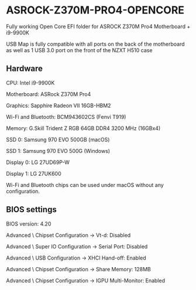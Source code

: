 # ASROCK-Z370M-PRO4-OPENCORE

Fully working Open Core EFI folder for ASROCK Z370M Pro4 Motherboard + i9-9900K

USB Map is fully compatible with all ports on the back of the motherboard as well as 1 USB 3.0 port on the front of the NZXT H510 case

## Hardware

CPU: Intel i9-9900K

Motherboard: ASRock Z370M Pro4

Graphics: Sapphire Radeon VII 16GB-HBM2

Wi-Fi and Bluetooth: BCM943602CS (Fenvi T919)

Memory: G.Skill Trident Z RGB 64GB DDR4 3200 MHz (16GBx4)

SSD 0: Samsung 970 EVO 500GB (macOS)

SSD 1: Samsung 970 EVO 500G (Windows)

Display 0: LG 27UD69P-W

Display 1: LG 27UK600

Wi-Fi and Bluetooth chips can be used under macOS without any configuration.

## BIOS settings

BIOS version: 4.20

Advanced \ Chipset Configuration → Vt-d: Disabled

Advanced \ Super IO Configuration → Serial Port: Disabled

Advanced \ USB Configuration → XHCI Hand-off: Enabled

Advanced \ Chipset Configuration → Share Memory: 128MB

Advanced \ Chipset Configuration → IGPU Multi-Monitor: Enabled
